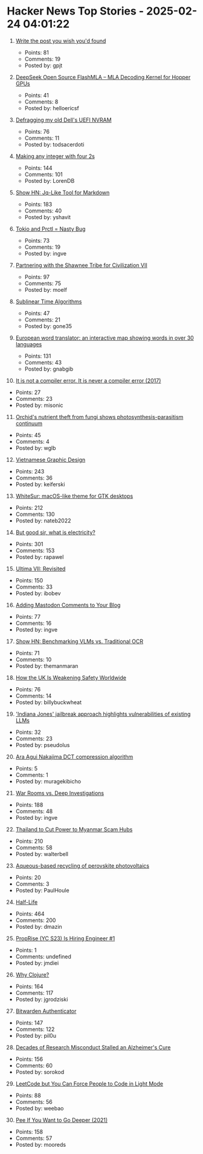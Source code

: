 # Hacker News Top Stories - 2025-02-24 04:01:22

1. [Write the post you wish you'd found](https://www.gilesthomas.com/2025/02/20250223-til-deep-dive-posts)
   - Points: 81
   - Comments: 19
   - Posted by: gpjt

2. [DeepSeek Open Source FlashMLA – MLA Decoding Kernel for Hopper GPUs](https://github.com/deepseek-ai/FlashMLA)
   - Points: 41
   - Comments: 8
   - Posted by: helloericsf

3. [Defragging my old Dell's UEFI NVRAM](https://artemis.sh/2025/02/22/uefi-nvram-defrag.html)
   - Points: 76
   - Comments: 11
   - Posted by: todsacerdoti

4. [Making any integer with four 2s](https://eli.thegreenplace.net/2025/making-any-integer-with-four-2s/)
   - Points: 144
   - Comments: 101
   - Posted by: LorenDB

5. [Show HN: Jq-Like Tool for Markdown](https://github.com/yshavit/mdq)
   - Points: 183
   - Comments: 40
   - Posted by: yshavit

6. [Tokio and Prctl = Nasty Bug](https://kobzol.github.io/rust/2025/02/23/tokio-plus-prctl-equals-nasty-bug.html)
   - Points: 73
   - Comments: 19
   - Posted by: ingve

7. [Partnering with the Shawnee Tribe for Civilization VII](https://civilization.2k.com/civ-vii/news/civilization-vii-shawnee-tribe-partnership/)
   - Points: 97
   - Comments: 75
   - Posted by: moelf

8. [Sublinear Time Algorithms](https://people.csail.mit.edu/ronitt/sublinear.html)
   - Points: 47
   - Comments: 21
   - Posted by: gone35

9. [European word translator: an interactive map showing words in over 30 languages](https://ukdataexplorer.com/european-translator/)
   - Points: 131
   - Comments: 43
   - Posted by: gnabgib

10. [It is not a compiler error. It is never a compiler error (2017)](https://blog.plover.com/2017/11/12/)
   - Points: 27
   - Comments: 23
   - Posted by: misonic

11. [Orchid's nutrient theft from fungi shows photosynthesis-parasitism continuum](https://phys.org/news/2025-02-orchid-nutrient-theft-fungi-photosynthesis.html)
   - Points: 45
   - Comments: 4
   - Posted by: wglb

12. [Vietnamese Graphic Design](https://vietgd.com/)
   - Points: 243
   - Comments: 36
   - Posted by: keiferski

13. [WhiteSur: macOS-like theme for GTK desktops](https://github.com/vinceliuice/WhiteSur-gtk-theme)
   - Points: 212
   - Comments: 130
   - Posted by: nateb2022

14. [But good sir, what is electricity?](https://lcamtuf.substack.com/p/but-good-sir-what-is-electricity)
   - Points: 301
   - Comments: 153
   - Posted by: rapawel

15. [Ultima VII: Revisited](https://www.u7revisited.com/)
   - Points: 150
   - Comments: 33
   - Posted by: ibobev

16. [Adding Mastodon Comments to Your Blog](https://beej.us/blog/data/mastodon-comments/)
   - Points: 77
   - Comments: 16
   - Posted by: ingve

17. [Show HN: Benchmarking VLMs vs. Traditional OCR](https://getomni.ai/ocr-benchmark)
   - Points: 71
   - Comments: 10
   - Posted by: themanmaran

18. [How the UK Is Weakening Safety Worldwide](https://blog.thenewoil.org/how-the-uk-is-weakening-safety-worldwide)
   - Points: 76
   - Comments: 14
   - Posted by: billybuckwheat

19. ['Indiana Jones' jailbreak approach highlights vulnerabilities of existing LLMs](https://techxplore.com/news/2025-02-indiana-jones-jailbreak-approach-highlights.html)
   - Points: 32
   - Comments: 23
   - Posted by: pseudolus

20. [Ara Agui Nakajima DCT compression algorithm](https://leetarxiv.substack.com/p/aan-discrete-cosine-transform-paper)
   - Points: 5
   - Comments: 1
   - Posted by: muragekibicho

21. [War Rooms vs. Deep Investigations](https://rachelbythebay.com/w/2025/02/22/war/)
   - Points: 188
   - Comments: 48
   - Posted by: ingve

22. [Thailand to Cut Power to Myanmar Scam Hubs](https://bangkoklocal.info/2025/02/05/thailand-to-cut-power-to-myanmar-scam-hubs/)
   - Points: 210
   - Comments: 58
   - Posted by: walterbell

23. [Aqueous-based recycling of perovskite photovoltaics](https://www.nature.com/articles/s41586-024-08408-7)
   - Points: 20
   - Comments: 3
   - Posted by: PaulHoule

24. [Half-Life](https://www.filfre.net/2024/12/half-life/)
   - Points: 464
   - Comments: 200
   - Posted by: dmazin

25. [PropRise (YC S23) Is Hiring Engineer #1](https://www.ycombinator.com/companies/proprise/jobs/ppipLUK-founding-engineer)
   - Points: 1
   - Comments: undefined
   - Posted by: jmdiei

26. [Why Clojure?](https://gaiwan.co/blog/why-clojure/)
   - Points: 164
   - Comments: 117
   - Posted by: jgrodziski

27. [Bitwarden Authenticator](https://bitwarden.com/products/authenticator/)
   - Points: 147
   - Comments: 122
   - Posted by: pil0u

28. [Decades of Research Misconduct Stalled an Alzheimer's Cure](https://www.sciencefriday.com/articles/doctored-book-excerpt/)
   - Points: 156
   - Comments: 60
   - Posted by: sorokod

29. [LeetCode but You Can Force People to Code in Light Mode](https://www.beatcode.dev/)
   - Points: 88
   - Comments: 56
   - Posted by: weebao

30. [Pee If You Want to Go Deeper (2021)](https://peeifyouwanttogofaster.com/2021/05/24/pee-if-you-want-to-go-deeper/)
   - Points: 158
   - Comments: 57
   - Posted by: mooreds


